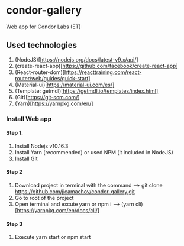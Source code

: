 # condor-gallery
Web app for Condor Labs (ET)

## Used technologies

1. (NodeJS)[https://nodejs.org/docs/latest-v9.x/api/]
2. (create-react-app)[https://github.com/facebook/create-react-app]
3. (React-router-dom)[https://reacttraining.com/react-router/web/guides/quick-start]
4. (Material-ui)[https://material-ui.com/es/]
5. (Template: getmdl)[https://getmdl.io/templates/index.html]
6. (Git)[https://git-scm.com/]
7. (Yarn)[https://yarnpkg.com/en/]

### Install Web app 

#### Step 1.
1. Install Nodejs v10.16.3
3. Install Yarn (recommended) or used NPM (it included in NodeJS)
3. Install Git

#### Step 2
1. Download project in terminal with the command --> git clone https://github.com/jicamachov/condor-gallery.git
2. Go to root of the project
3. Open terminal and excute yarn or npm i   --> (yarn cli)[https://yarnpkg.com/en/docs/cli/]

#### Step 3
1. Execute yarn start or npm start


